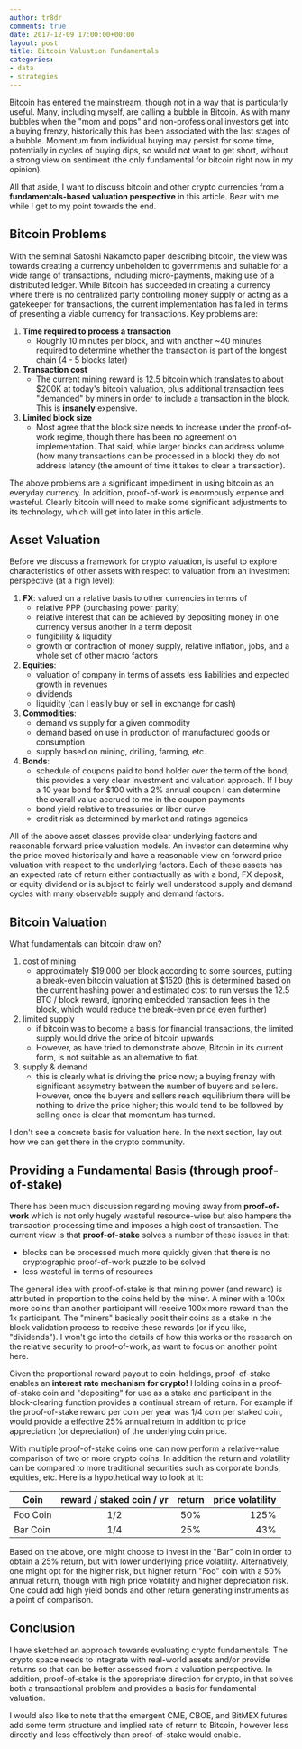 ```yaml
---
author: tr8dr
comments: true
date: 2017-12-09 17:00:00+00:00
layout: post
title: Bitcoin Valuation Fundamentals
categories:
- data
- strategies
---
```


Bitcoin has entered the mainstream, though not in a way that is particularly useful.  Many, including myself, are calling a bubble in Bitcoin.  As with many bubbles when the "mom and pops" and non-professional investors get into a buying frenzy, historically this has been associated with the last stages of a bubble.  Momentum from individual buying may persist for some time, potentially in cycles of buying dips, so would not want to get short, without a strong view on sentiment (the only fundamental for bitcoin right now in my opinion).

All that aside, I want to discuss bitcoin and other crypto currencies from a **fundamentals-based valuation perspective** in this article.  Bear with me while I get to my point towards the end.

## Bitcoin Problems
With the seminal Satoshi Nakamoto paper describing bitcoin, the view was towards creating a currency unbeholden to governments and suitable for a wide range of transactions, including micro-payments, making use of a distributed ledger.  While Bitcoin has succeeded in creating a currency where there is no centralized party controlling money supply or acting as a gatekeeper for transactions, the current implementation has failed in terms of presenting a viable currency for transactions.   Key problems are:

1. **Time required to process a transaction**
   * Roughly 10 minutes per block, and with another ~40 minutes required to determine whether the transaction is part of the longest chain (4 - 5 blocks later)
2. **Transaction cost**
   * The current mining reward is 12.5 bitcoin which translates to about $200K at today's bitcoin valuation, plus additional transaction fees "demanded" by miners in order to include a transaction in the block.   This is **insanely** expensive.
3. **Limited block size**
   * Most agree that the block size needs to increase under the proof-of-work regime, though there has been no agreement on implementation.  That said, while larger blocks can address volume (how many transactions can be processed in a block) they do not address latency (the amount of time it takes to clear a transaction).

The above problems are a significant impediment in using bitcoin as an everyday currency.  In addition, proof-of-work is enormously expense and wasteful.  Clearly bitcoin will need to make some significant adjustments to its technology, which will get into later in this article.

## Asset Valuation
Before we discuss a framework for crypto valuation, is useful to explore characteristics of other assets with respect to valuation from an investment perspective (at a high level):

1. **FX**: valued on a relative basis to other currencies in terms of
   * relative PPP (purchasing power parity)
   * relative interest that can be achieved by depositing money in one currency versus another in a term deposit
   * fungibility & liquidity
   * growth or contraction of money supply, relative inflation, jobs, and a whole set of other macro factors
2. **Equities**:
   * valuation of company in terms of assets less liabilities and expected growth in revenues
   * dividends
   * liquidity (can I easily buy or sell in exchange for cash)
3. **Commodities**:
   * demand vs supply for a given commodity
   * demand based on use in production of manufactured goods or consumption
   * supply based on mining, drilling, farming, etc.
4. **Bonds**:
   * schedule of coupons paid to bond holder over the term of the bond; this provides a very clear investment and valuation approach.  If I buy a 10 year bond for $100 with a 2% annual coupon I can determine the overall value accrued to me in the coupon payments
   * bond yield relative to treasuries or libor curve
   * credit risk as determined by market and ratings agencies

All of the above asset classes provide clear underlying factors and reasonable forward price valuation models.  An investor can determine why the price moved historically and have a reasonable view on forward price valuation with respect to the underlying factors.  Each of these assets has an expected rate of return either contractually as with a bond, FX deposit, or equity dividend or is subject to fairly well understood supply and demand cycles with many observable supply and demand factors. 

## Bitcoin Valuation
What fundamentals can bitcoin draw on?

1. cost of mining
   * approximately $19,000 per block according to some sources, putting a break-even bitcoin valuation at $1520 (this is determined based on the current hashing power and estimated cost to run versus the 12.5 BTC / block reward, ignoring embedded transaction fees in the block, which would reduce the break-even price even further)
2. limited supply
   * if bitcoin was to become a basis for financial transactions, the limited supply would drive the price of bitcoin upwards
   * However, as have tried to demonstrate above, Bitcoin in its current form, is not suitable as an alternative to fiat.
3. supply & demand
   * this is clearly what is driving the price now; a buying frenzy with significant assymetry between the number of buyers and sellers.  However, once the buyers and sellers reach equilibrium there will be nothing to drive the price higher; this would tend to be followed by selling once is clear that momentum has turned.

I don't see a concrete basis for valuation here.  In the next section, lay out how we can get there in the crypto community. 

## Providing a Fundamental Basis (through proof-of-stake)
There has been much discussion regarding moving away from **proof-of-work** which is not only hugely wasteful resource-wise but also hampers the transaction processing time and imposes a high cost of transaction.  The current view is that **proof-of-stake** solves a number of these issues in that:

* blocks can be processed much more quickly given that there is no cryptographic proof-of-work puzzle to be solved
* less wasteful in terms of resources

The general idea with proof-of-stake is that mining power (and reward) is attributed in proportion to the coins held by the miner.  A miner with a 100x more coins than another participant will receive 100x more reward than the 1x participant.  The "miners" basically posit their coins as a stake in the block validation process to receive these rewards (or if you like, "dividends").  I won't go into the details of how this works or the research on the relative security to proof-of-work, as want to focus on another point here.

Given the proportional reward payout to coin-holdings, proof-of-stake enables an **interest rate mechanism for crypto!**  Holding coins in a proof-of-stake coin and "depositing" for use as a stake and participant in the block-clearing function provides a continual stream of return.  For example if the proof-of-stake reward per coin per year was 1/4 coin per staked coin, would provide a effective 25% annual return in addition to price appreciation (or depreciation) of the underlying coin price.

With multiple proof-of-stake coins one can now perform a relative-value comparison of two or more crypto coins.  In addition the return and volatility can be compared to more traditional securities such as corporate bonds, equities, etc.  Here is a hypothetical way to look at it:

| Coin      | reward / staked coin / yr | return | price volatility |
| --------- |:-------------------------:|:------:| ----------------:|
| Foo Coin  | 1/2                       | 50%    | 125%             |
| Bar Coin  | 1/4                       | 25%    | 43%              |

Based on the above, one might choose to invest in the "Bar" coin in order to obtain a 25% return, but with lower underlying price volatility.  Alternatively, one might opt for the higher risk, but higher return "Foo" coin with a 50% annual return, though with high price volatility and higher depreciation risk.  One could add high yield bonds and other return generating instruments as a point of comparison.

## Conclusion
I have sketched an approach towards evaluating crypto fundamentals.  The crypto space needs to integrate with real-world assets and/or provide returns so that can be better assessed from a valuation perspective.  In addition, proof-of-stake is the appropriate direction for crypto, in that solves both a transactional problem and provides a basis for fundamental valuation.

I would also like to note that the emergent CME, CBOE, and BitMEX futures add some term structure and implied rate of return to Bitcoin, however less directly and less effectively than proof-of-stake would enable.  


